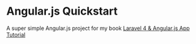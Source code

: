 Angular.js Quickstart
====================

A super simple Angular.js project for my book [Laravel 4 &amp; Angular.js App Tutorial](http://markstewart.is/publishing/laravel4-angularjs-app-tutorial/)



